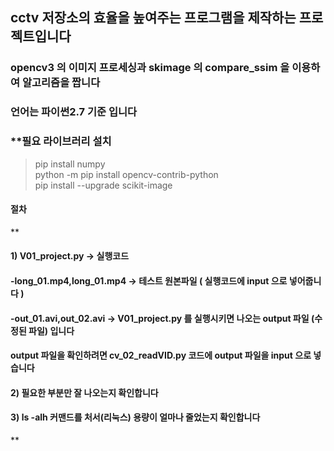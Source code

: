 ## cctv 저장소의 효율을 높여주는 프로그램을 제작하는 프로젝트입니다
### opencv3 의 이미지 프로세싱과 skimage 의 compare_ssim 을 이용하여 알고리즘을 짭니다
### 언어는 파이썬2.7 기준 입니다


### **필요 라이브러리 설치

>pip install numpy  
>python -m pip install opencv-contrib-python  
>pip install --upgrade scikit-image  

#### 절차
**     
#### 1) V01_project.py -> 실행코드  
####    -long_01.mp4,long_01.mp4 -> 테스트 원본파일 ( 실행코드에  input 으로 넣어줍니다 )  
####    -out_01.avi,out_02.avi   -> V01_project.py 를 실행시키면 나오는 output 파일 (수정된 파일) 입니다  
#### output 파일을 확인하려면 cv_02_readVID.py 코드에 output 파일을 input 으로 넣습니다  
  
#### 2) 필요한 부분만 잘 나오는지 확인합니다  
  
#### 3) ls -alh 커맨드를 처서(리눅스) 용량이 얼마나 줄었는지 확인합니다  
**

